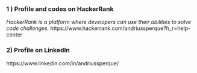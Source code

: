 <h3> 1 ) Profile and codes on HackerRank </h3>
    <i>HackerRank is a platform where developers can use their abilities to solve code challenges.</i>
https://www.hackerrank.com/andriussperque?h_r=help-center

<h3> 2) Profile on LinkedIn </h3>
https://www.linkedin.com/in/andriussperque/
